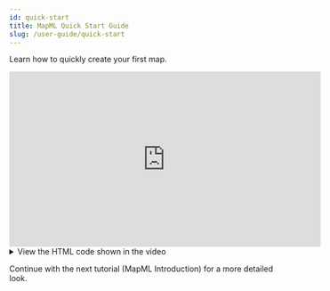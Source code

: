 ```yaml
---
id: quick-start
title: MapML Quick Start Guide
slug: /user-guide/quick-start
---
```


Learn how to quickly create your first map.

<iframe width="560" height="315" src="https://www.youtube.com/embed/-MBNTf3qdOk?si=UAojRDNLuIx2ycYT&rel=0" title="YouTube video player" frameborder="0" allow="accelerometer; autoplay; clipboard-write; encrypted-media; gyroscope; picture-in-picture;fullscreen" referrerpolicy="strict-origin-when-cross-origin" allowfullscreen></iframe>

<details>
<summary>View the HTML code shown in the video</summary>

```html
<!DOCTYPE html>
<html lang="en">
<head>
	<meta charset="UTF-8">
	<meta name="viewport" content="width=device-width, initial-scale=1.0">
	<title>Getting Started</title>
	<script type="module" src="https://cdn.jsdelivr.net/npm/@maps4html/mapml/dist/mapml.js"></script>
</head>
<body>
	<mapml-viewer width="800" height="400" projection="OSMTILE" zoom="1" lat="60.0" lon="-100.0" controls>
		<layer- label="OpenStreetMap" src="https://maps4html.org/web-map-doc/demo/data/osm.mapml" checked></layer->	
	</mapml-viewer>
</body>
</html>
```
</details>

Continue with the next tutorial (MapML Introduction) for a more detailed look.
